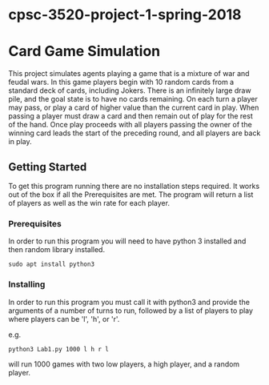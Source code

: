 # cpsc-3520-project-1-spring-2018
# Card Game Simulation

This project simulates agents playing a game that is a mixture of war and feudal wars. In
this game players begin with 10 random cards from a standard deck of cards, including
Jokers. There is an infinitely large draw pile, and the goal state is to have no cards
remaining. On each turn a player may pass, or play a card of higher value than the
current card in play. When passing a player must draw a card and then remain out of
play for the rest of the hand. Once play proceeds with all players passing the owner of
the winning card leads the start of the preceding round, and all players are back in play.

## Getting Started

To get this program running there are no installation steps required. It works out of the box if all the Prerequisites are met. The program will return a list of players as well as the win rate for each player.

### Prerequisites

In order to run this program you will need to have python 3 installed and then random library installed.

```
sudo apt install python3
```

### Installing

In order to run this program you must call it with python3 and provide the arguments of a number of turns to run, followed by a list of players to play where players can be 'l', 'h', or 'r'.

e.g.
```
python3 Lab1.py 1000 l h r l
```
will run 1000 games with two low players, a high player, and a random player.


